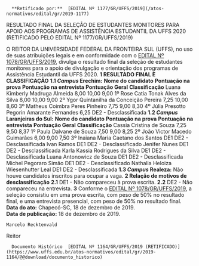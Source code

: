       **Retificado por:**  [EDITAL Nº 1177/GR/UFFS/2019](/atos-normativos/edital/gr/2019-1177) 

   RESULTADO FINAL DA SELEÇÃO DE ESTUDANTES MONITORES PARA APOIO AOS PROGRAMAS DE ASSISTÊNCIA ESTUDANTIL DA UFFS 2020 (RETIFICADO PELO EDITAL Nº 1177/GR/UFFS/2019)  

 O REITOR DA UNIVERSIDADE FEDERAL DA FRONTEIRA SUL (UFFS), no uso de suas atribuições legais e em conformidade com o [EDITAL Nº 1078/GR/UFFS/2019](https://www.uffs.edu.br/atos-normativos/edital/gr/2019-1078), divulga o resultado final da seleção de estudantes monitores para o apoio de divulgação e orientação dos programas de Assistência Estudantil da UFFS 2020.  **1 RESULTADO FINAL E CLASSIFICAÇÃO** **1.1 *Campus*  Erechim:**     **Nome do candidato**   **Pontuação na prova**   **Pontuação na entrevista**   **Pontuação Geral**   **Classificação**     Luana Kimberly Madruga Almeida   8,00   10,00   9,00   1º     Rose Catia Tonak Alves da Silva   8,00   10,00   9,00   2º     Ygor Quintanilha da Conceição Pereira   7,25   10,00   8,60   3º     Matheus Coimbra Peres Pinheiro   7,75   9,00   8,30   4º     Júlia Presotto Pegorin Amarante Fernandes   6,25   DE2   -   Desclassificada     **1.2 *Campus*  Laranjeiras do Sul:**     **Nome do candidato**   **Pontuação na prova**   **Pontuação na entrevista**   **Pontuação Geral**   **Classificação**     Cassia Cristina de Souza   7,25   9,50   8,37   1º     Paula Dalvane de Souza   7,50   9,00   8,25   2º     João Victor Macedo Guimarães   6,00   9,00   7,50   3º     Inaiana Maria Caetano dos Santos   DE1   DE2   -   Desclassificada     Ivan Ramos   DE1   DE2   -   Desclassificado     Jenifer Nunes   DE1   DE2   -   Desclassificada     Karla Kassia Rodrigues da Silva   DE1   DE2   -   Desclassificada     Luana Antonowicz de Souza   DE1   DE2   -   Desclassificada     Michel Pegoraro Simão   DE1   DE2   -   Desclassificado     Nathalia Heloiza Wiesenhutter Leal   DE1   DE2   -   Desclassificada     **1.3 *Campus*  Realeza:** Não houve candidatos inscritos para ocupar a vaga.  **2 Relação de motivos de desclassificação** **2.1**  DE1 - Não compareceu à prova escrita. **2.2**  DE2 - Não compareceu na entrevista.   **3**  Conforme o [EDITAL Nº 1078/GR/UFFS/2019](https://www.uffs.edu.br/atos-normativos/edital/gr/2019-1078), a seleção consistiu em uma prova escrita, com peso de 50% no resultado final, e uma entrevista presencial, com peso de 50% no resultado final.      **Data do ato:** Chapecó-SC, 18 de dezembro de 2019.   
 **Data de publicação:**  18 de dezembro de 2019. 

    Marcelo Recktenvald   
 Reitor 

      Documento Histórico  [EDITAL Nº 1164/GR/UFFS/2019 (RETIFICADO)](https://www.uffs.edu.br/atos-normativos/edital/gr/2019-1164/@@download/documento_historico)     
      